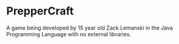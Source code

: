 PrepperCraft
============

A game being developed by 15 year old Zack Lemanski in the Java Programming Language with no external libraries.
